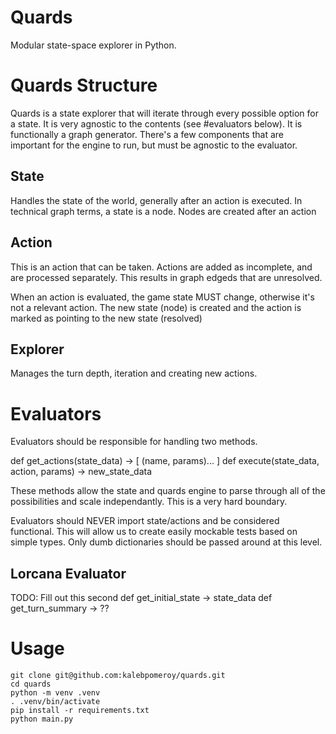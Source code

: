# Quards

Modular state-space explorer in Python.

# Quards Structure

Quards is a state explorer that will iterate through every possible option
for a state. It is very agnostic to the contents (see #evaluators below). It
is functionally a graph generator. There's a few components that are important
for the engine to run, but must be agnostic to the evaluator.

## State

Handles the state of the world, generally after an action is executed. In
technical graph terms, a state is a node. Nodes are created after an action

## Action

This is an action that can be taken. Actions are added as incomplete, and are
processed separately. This results in graph edgeds that are unresolved.

When an action is evaluated, the game state MUST change, otherwise it's not a
relevant action. The new state (node) is created and the action is marked as
pointing to the new state (resolved)

## Explorer

Manages the turn depth, iteration and creating new actions.

# Evaluators

Evaluators should be responsible for handling two methods.

def get_actions(state_data) -> [ (name, params)... ]
def execute(state_data, action, params) -> new_state_data

These methods allow the state and quards engine to parse through all of the
possibilities and scale independantly. This is a very hard boundary.

Evaluators should NEVER import state/actions and be considered functional. This
will allow us to create easily mockable tests based on simple types. Only dumb
dictionaries should be passed around at this level.

## Lorcana Evaluator

TODO: Fill out this second
def get_initial_state -> state_data
def get_turn_summary -> ??

# Usage

```
git clone git@github.com:kalebpomeroy/quards.git
cd quards
python -m venv .venv
. .venv/bin/activate
pip install -r requirements.txt
python main.py
```
